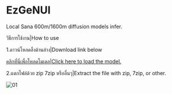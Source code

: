# EzGeNUI
Local Sana 600m/1600m diffusion models infer.


วิธีการใช้งาน|How to use


1.ดาวน์โหลดลิ้งด้านล่าง|Download link below


[คลิกที่นี่เพื่อโหลดโมเดล|Click here to load the model.](https://huggingface.co/datasets/kpsss34/EzGenUI_v1/resolve/main/EzGeNUI_win64_v1.7z)


2.แตกไฟล์ด้วย zip 7zip หรืออื่นๆ|Extract the file with zip, 7zip, or other.


![01](https://github.com/user-attachments/assets/3611e0ad-15a8-4a49-8b43-38035e82de8d)
